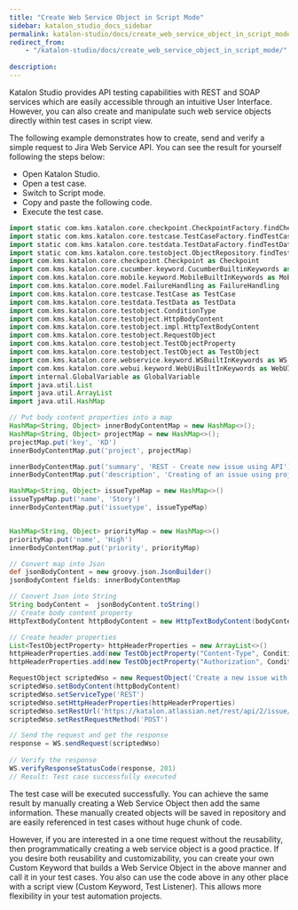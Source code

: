 ```yaml
---
title: "Create Web Service Object in Script Mode"
sidebar: katalon_studio_docs_sidebar
permalink: katalon-studio/docs/create_web_service_object_in_script_mode.html
redirect_from:
    - "/katalon-studio/docs/create_web_service_object_in_script_mode/"
    
description: 
---
```



Katalon Studio provides API testing capabilities with REST and SOAP services which are easily accessible through an intuitive User Interface. However, you can also create and manipulate such web service objects directly within test cases in script view. 

The following example demonstrates how to create, send and verify a simple request to Jira Web Service API. You can see the result for yourself following the steps below: 

- Open Katalon Studio.
- Open a test case.
- Switch to Script mode.
- Copy and paste the following code.
- Execute the test case.

```groovy
import static com.kms.katalon.core.checkpoint.CheckpointFactory.findCheckpoint
import static com.kms.katalon.core.testcase.TestCaseFactory.findTestCase
import static com.kms.katalon.core.testdata.TestDataFactory.findTestData
import static com.kms.katalon.core.testobject.ObjectRepository.findTestObject
import com.kms.katalon.core.checkpoint.Checkpoint as Checkpoint
import com.kms.katalon.core.cucumber.keyword.CucumberBuiltinKeywords as CucumberKW
import com.kms.katalon.core.mobile.keyword.MobileBuiltInKeywords as Mobile
import com.kms.katalon.core.model.FailureHandling as FailureHandling
import com.kms.katalon.core.testcase.TestCase as TestCase
import com.kms.katalon.core.testdata.TestData as TestData
import com.kms.katalon.core.testobject.ConditionType
import com.kms.katalon.core.testobject.HttpBodyContent
import com.kms.katalon.core.testobject.impl.HttpTextBodyContent
import com.kms.katalon.core.testobject.RequestObject
import com.kms.katalon.core.testobject.TestObjectProperty
import com.kms.katalon.core.testobject.TestObject as TestObject
import com.kms.katalon.core.webservice.keyword.WSBuiltInKeywords as WS
import com.kms.katalon.core.webui.keyword.WebUiBuiltInKeywords as WebUI
import internal.GlobalVariable as GlobalVariable
import java.util.List
import java.util.ArrayList
import java.util.HashMap

// Put body content properties into a map
HashMap<String, Object> innerBodyContentMap = new HashMap<>();
HashMap<String, Object> projectMap = new HashMap<>();
projectMap.put('key', 'KD')
innerBodyContentMap.put('project', projectMap)

innerBodyContentMap.put('summary', 'REST - Create new issue using API')
innerBodyContentMap.put('description', 'Creating of an issue using project keys and issue type names using the REST API')

HashMap<String, Object> issueTypeMap = new HashMap<>()
issueTypeMap.put('name', 'Story')
innerBodyContentMap.put('issuetype', issueTypeMap)


HashMap<String, Object> priorityMap = new HashMap<>()
priorityMap.put('name', 'High')
innerBodyContentMap.put('priority', priorityMap)

// Convert map into Json
def jsonBodyContent = new groovy.json.JsonBuilder()
jsonBodyContent fields: innerBodyContentMap

// Convert Json into String 
String bodyContent =  jsonBodyContent.toString()
// Create body content property
HttpTextBodyContent httpBodyContent = new HttpTextBodyContent(bodyContent);

// Create header properties
List<TestObjectProperty> httpHeaderProperties = new ArrayList<>()
httpHeaderProperties.add(new TestObjectProperty("Content-Type", ConditionType.EQUALS, 'application/json'))
httpHeaderProperties.add(new TestObjectProperty("Authorization", ConditionType.EQUALS, 'Basic ZGVtb0BrYXRhbG9uLmNvbTpWQm5jZXRPU083MEU0TlZMWVFuaDlCMkQ='))

RequestObject scriptedWso = new RequestObject('Create a new issue with script')
scriptedWso.setBodyContent(httpBodyContent)
scriptedWso.setServiceType('REST')
scriptedWso.setHttpHeaderProperties(httpHeaderProperties)
scriptedWso.setRestUrl('https://katalon.atlassian.net/rest/api/2/issue/?')
scriptedWso.setRestRequestMethod('POST')

// Send the request and get the response
response = WS.sendRequest(scriptedWso)
	
// Verify the response
WS.verifyResponseStatusCode(response, 201)
// Result: Test case successfully executed 
```

The test case will be executed successfully. You can achieve the same result by manually creating  a Web Service Object then add the same information. These manually created objects will be saved in repository and are easily referenced in test cases without huge chunk of code. 

However, if you are interested in a one time request without the reusability, then programmatically creating a web service object is a good practice. If you desire both reusability and customizability, you can create your own Custom Keyword that builds a Web Service Object in the above manner and call it in your test cases. You also can use the code above in any other place with a script view (Custom Keyword, Test Listener). This allows more flexibility in your test automation projects.

